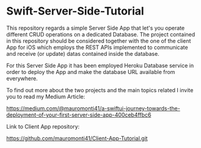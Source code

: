 # Swift-Server-Side-Tutorial

This repository regards a simple Server Side App that let's you operate different CRUD operations on a dedicated Database. The project contained in this repository should be considered together with the one of the client App for iOS which employs the REST APIs implemented to communicate and receive (or update) datas contained inside the database. 

For this Server Side App it has been employed Heroku Database service in order to deploy the App and make the database URL available from everywhere.

To find out more about the two projects and the main topics related I invite you to read my Medium Article:

https://medium.com/@mauromonti41/a-swiftui-journey-towards-the-deployment-of-your-first-server-side-app-400ceb4ffbc6

Link to Client App repository: 

https://github.com/mauromonti41/Client-App-Tutorial.git
